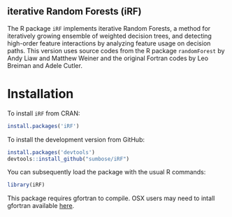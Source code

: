 ## iterative Random Forests (iRF)

The R package `iRF` implements iterative Random Forests, a method for
iteratively growing ensemble of weighted decision trees, and detecting
high-order feature interactions by analyzing feature usage on decision paths.
This version uses source codes from the R package `randomForest` by Andy Liaw
and Matthew Weiner and the original Fortran codes by Leo Breiman and Adele
Cutler.

# Installation
To install `iRF` from CRAN:
```r
install.packages('iRF')
```

To install the development version from GitHub:

```r
install.packages('devtools')
devtools::install_github("sumbose/iRF")
```

You can subsequently load the package with the usual R commands:
```r
library(iRF)
```

This package requires gfortran to compile. OSX users may need to intall gfortran available [here](https://cran.r-project.org/bin/macosx/tools/). 
